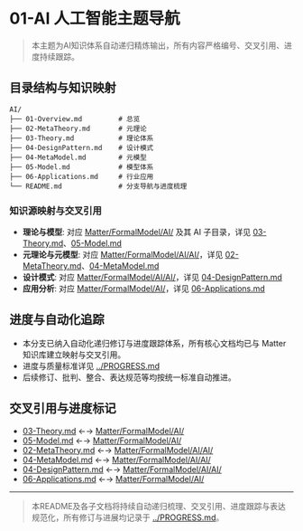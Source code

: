 # 01-AI 人工智能主题导航

> 本主题为AI知识体系自动递归精炼输出，所有内容严格编号、交叉引用、进度持续跟踪。

## 目录结构与知识映射

```tree
AI/
├── 01-Overview.md         # 总览
├── 02-MetaTheory.md       # 元理论
├── 03-Theory.md           # 理论体系
├── 04-DesignPattern.md    # 设计模式
├── 04-MetaModel.md        # 元模型
├── 05-Model.md            # 模型体系
├── 06-Applications.md     # 行业应用
└── README.md              # 分支导航与进度梳理
```

### 知识源映射与交叉引用

- **理论与模型**: 对应 [Matter/FormalModel/AI/](../../Matter/FormalModel/AI/) 及其 AI 子目录，详见 [03-Theory.md](03-Theory.md)、[05-Model.md](05-Model.md)
- **元理论与元模型**: 对应 [Matter/FormalModel/AI/AI/](../../Matter/FormalModel/AI/AI/)，详见 [02-MetaTheory.md](02-MetaTheory.md)、[04-MetaModel.md](04-MetaModel.md)
- **设计模式**: 对应 [Matter/FormalModel/AI/AI/](../../Matter/FormalModel/AI/AI/)，详见 [04-DesignPattern.md](04-DesignPattern.md)
- **应用分析**: 对应 [Matter/FormalModel/AI/](../../Matter/FormalModel/AI/)，详见 [06-Applications.md](06-Applications.md)

## 进度与自动化追踪

- 本分支已纳入自动化递归修订与进度跟踪体系，所有核心文档均已与 Matter 知识库建立映射与交叉引用。
- 进度与质量标准详见 [../PROGRESS.md](../PROGRESS.md)
- 后续修订、批判、整合、表达规范等均按统一标准自动推进。

## 交叉引用与进度标记

- [03-Theory.md](03-Theory.md) ←→ [Matter/FormalModel/AI/](../../Matter/FormalModel/AI/)
- [05-Model.md](05-Model.md) ←→ [Matter/FormalModel/AI/](../../Matter/FormalModel/AI/)
- [02-MetaTheory.md](02-MetaTheory.md) ←→ [Matter/FormalModel/AI/AI/](../../Matter/FormalModel/AI/AI/)
- [04-MetaModel.md](04-MetaModel.md) ←→ [Matter/FormalModel/AI/AI/](../../Matter/FormalModel/AI/AI/)
- [04-DesignPattern.md](04-DesignPattern.md) ←→ [Matter/FormalModel/AI/AI/](../../Matter/FormalModel/AI/AI/)
- [06-Applications.md](06-Applications.md) ←→ [Matter/FormalModel/AI/](../../Matter/FormalModel/AI/)

---

> 本README及各子文档将持续自动递归梳理、交叉引用、进度跟踪与表达规范化，所有修订与进展均记录于 [../PROGRESS.md](../PROGRESS.md)。
